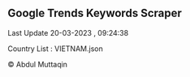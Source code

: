 

## Google Trends Keywords Scraper 
 
Last Update 20-03-2023 , 09:24:38

Country List :
VIETNAM.json



© Abdul Muttaqin 
